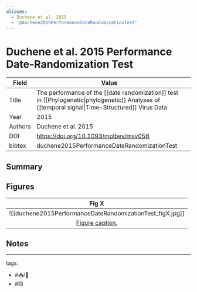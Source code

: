 ```yaml
---
aliases:
  - Duchene et al. 2015
  - '@duchene2015PerformanceDateRandomizationTest'
---
```


# Duchene et al. 2015 Performance Date-Randomization Test


| Field   | Value                                       |                                                                                         |
| ------- | ------------------------------------------- | --------------------------------------------------------------------------------------- |
| Title   | The performance of the [[date randomization]] test in [[Phylogenetic\|phylogenetic]] Analyses of [[temporal signal\|Time-Structured]] Virus Data |
| Year    | 2015                                        |                                                                                         |
| Authors | Duchene et al. 2015                         |                                                                                         |
| DOI     | https://doi.org/10.1093/molbev/msv056       |                                                                                         |
| bibtex  | duchene2015PerformanceDateRandomizationTest |                                                                                         |

## Summary

## Figures

|                    Fig X                     |
|:--------------------------------------------:|
| ![[duchene2015PerformanceDateRandomizationTest_figX.jpg]] |
| [Figure caption.](Duchene%20et%20al.%202015%20Performance%20Date-Randomization%20Test.md) |


## Notes

---

tags: 
  - #📥/📰 
  - #🟨